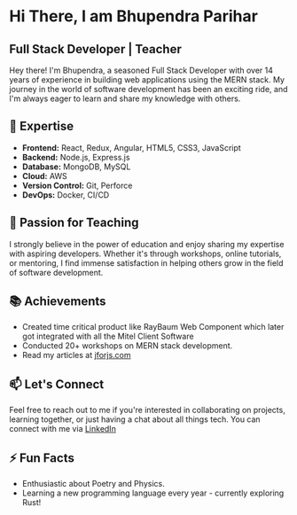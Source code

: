 # Hi There, I am Bhupendra Parihar
## Full Stack Developer | Teacher

Hey there! I'm Bhupendra, a seasoned Full Stack Developer with over 14 years of experience in building web applications using the MERN stack. My journey in the world of software development has been an exciting ride, and I'm always eager to learn and share my knowledge with others.

## 🚀 Expertise

- **Frontend:** React, Redux, Angular, HTML5, CSS3, JavaScript
- **Backend:** Node.js, Express.js
- **Database:** MongoDB, MySQL
- **Cloud:** AWS
- **Version Control:** Git, Perforce
- **DevOps:** Docker, CI/CD

## 🌱 Passion for Teaching

I strongly believe in the power of education and enjoy sharing my expertise with aspiring developers. Whether it's through workshops, online tutorials, or mentoring, I find immense satisfaction in helping others grow in the field of software development.

## 📚 Achievements

- Created time critical product like RayBaum Web Component which later got integrated with all the Mitel Client Software
- Conducted 20+ workshops on MERN stack development.
- Read my articles at [jforjs.com](https://jforjs.com)

## 📫 Let's Connect

Feel free to reach out to me if you're interested in collaborating on projects, learning together, or just having a chat about all things tech. You can connect with me via [LinkedIn](https://www.linkedin.com/in/bhupendraparihar)

## ⚡ Fun Facts

- Enthusiastic about Poetry and Physics.
- Learning a new programming language every year - currently exploring Rust!

